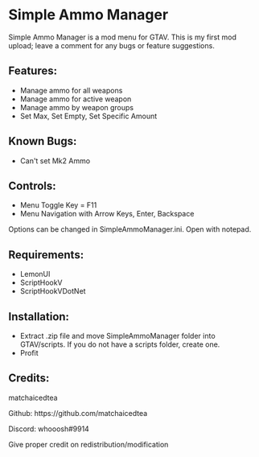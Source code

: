 <h1> Simple Ammo Manager </h1>

Simple Ammo Manager is a mod menu for GTAV.
This is my first mod upload; leave a comment for any bugs or feature suggestions.

<h2>Features:</h2>
<ul>
  <li>Manage ammo for all weapons</li>
  <li>Manage ammo for active weapon</li>
  <li>Manage ammo by weapon groups</li>
  <li>Set Max, Set Empty, Set Specific Amount</li>
</ul>

<h2>Known Bugs:</h2>
<ul>
  <li>Can't set Mk2 Ammo</li>
</ul>

<h2>Controls:</h2>
<ul>
  <li>Menu Toggle Key = F11</li>
  <li>Menu Navigation with Arrow Keys, Enter, Backspace</li>
</ul>
<p>Options can be changed in SimpleAmmoManager.ini. Open with notepad.</p>

<h2>Requirements:</h2>
<ul>
  <li>LemonUI</li>
  <li>ScriptHookV</li>
  <li>ScriptHookVDotNet</li>
</ul>

<h2>Installation:</h2>
<ul>
  <li>Extract .zip file and move SimpleAmmoManager folder into GTAV/scripts. If you do not have a scripts folder, create one.</li>
  <li>Profit</li>
</ul>

<h2>Credits:</h2>
<p>matchaicedtea</p>
<p>Github: https://github.com/matchaicedtea</p>
<p>Discord: whooosh#9914</p>
<p>Give proper credit on redistribution/modification</p>
